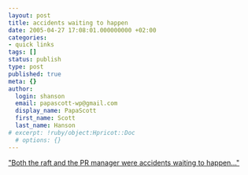 ```yaml
---
layout: post
title: accidents waiting to happen
date: 2005-04-27 17:08:01.000000000 +02:00
categories:
- quick links
tags: []
status: publish
type: post
published: true
meta: {}
author:
  login: shanson
  email: papascott-wp@gmail.com
  display_name: PapaScott
  first_name: Scott
  last_name: Hanson
# excerpt: !ruby/object:Hpricot::Doc
  # options: {}
---
```

<p><a href="http://www.opera.com/swim/" title="THE 1 MILLION DOWNLOAD CHALLENGE - Opera Web Browser">"Both the raft and the PR manager were accidents waiting to happen..."</a></p>
